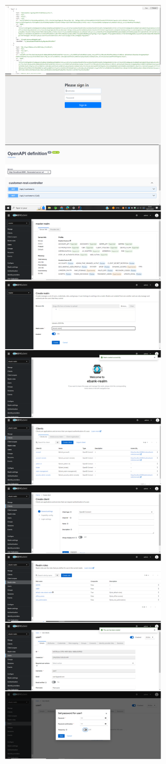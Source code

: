 
   
  
  <img src="customer-service/screenshots/cap11.PNG" alt="Image 11">
 <img src="customer-service/screenshots/cap1.PNG" alt="Image 1">
 <img src="customer-service/screenshots/cap2.PNG" alt="Image 2">
 <img src="customer-service/screenshots/cap3.PNG" alt="Image 3">
 <img src="customer-service/screenshots/cap4.PNG" alt="Image 4">
  <img src="customer-service/screenshots/cap5.PNG" alt="Image 5">
 <img src="customer-service/screenshots/cap6.PNG" alt="Image 6">
 <img src="customer-service/screenshots/cap7.PNG" alt="Image 7">
 <img src="customer-service/screenshots/cap8.PNG" alt="Image 8">
 <img src="customer-service/screenshots/cap9.PNG" alt="Image 9">
 <img src="customer-service/screenshots/cap10.PNG" alt="Image 10">
  

